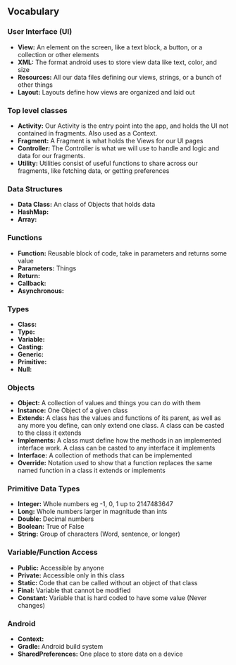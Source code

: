 ## Vocabulary
### User Interface (UI)
- **View:** An element on the screen, like a text block, a button, or a collection or other elements
- **XML:** The format android uses to store view data like text, color, and size
- **Resources:** All our data files defining our views, strings, or a bunch of other things
- **Layout:** Layouts define how views are organized and laid out 

### Top level classes
- **Activity:** Our Activity is the entry point into the app, and holds the UI not contained in fragments. Also used as a Context.
- **Fragment:** A Fragment is what holds the Views for our UI pages
- **Controller:** The Controller is what we will use to handle and logic and data for our fragments.
- **Utility:** Utilities consist of useful functions to share across our fragments, like fetching data, or getting preferences

### Data Structures
- **Data Class:** An class of Objects that holds data
- **HashMap:** 
- **Array:** 

### Functions
- **Function:** Reusable block of code, take in parameters and returns some value
- **Parameters:** Things 
- **Return:** 
- **Callback:** 
- **Asynchronous:** 

### Types
- **Class:** 
- **Type:** 
- **Variable:**
- **Casting:** 
- **Generic:** 
- **Primitive:** 
- **Null:** 

### Objects
- **Object:** A collection of values and things you can do with them
- **Instance:** One Object of a given class
- **Extends:** A class has the values and functions of its parent, as well as any more you define, can only extend one class. A class can be casted to the class it extends
- **Implements:** A class must define how the methods in an implemented interface work. A class can be casted to any interface it implements
- **Interface:** A collection of methods that can be implemented
- **Override:** Notation used to show that a function replaces the same named function in a class it extends or implements

### Primitive Data Types
- **Integer:** Whole numbers eg -1, 0, 1 up to 2147483647
- **Long:** Whole numbers larger in magnitude than ints
- **Double:** Decimal numbers
- **Boolean:** True of False
- **String:** Group of characters (Word, sentence, or longer)

### Variable/Function Access
- **Public:** Accessible by anyone
- **Private:** Accessible only in this class
- **Static:** Code that can be called without an object of that class
- **Final:** Variable that cannot be modified
- **Constant:** Variable that is hard coded to have some value (Never changes)

### Android
- **Context:** 
- **Gradle:** Android build system
- **SharedPreferences:** One place to store data on a device